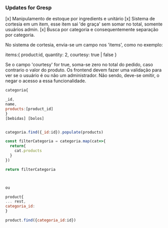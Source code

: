 ### Updates for Gresp

[x] Manipulamento de estoque por ingredients e unitário
[x] Sistema de cortesia em um item, esse item sai 'de graça' sem somar no total, somente usuários admin.
[x] Busca por categoria e consequentemente separação por categoria.

No sistema de cortesia, envia-se um campo nos 'items', como no exemplo:

items:{
product:id,
quantity: 2,
courtesy: true | false
}

Se o campo 'courtesy' for true, soma-se zero no total do pedido, caso contrario o valor do produto.
Os frontend devem fazer uma validação para ver se o usuário é ou não um administrador.
Não sendo, deve-se omitir, o negar o acesso a essa funcionalidade.

```js
categoria{

_id,
name,
products:[product_id]
}
[bebidas] [bolos]


categoria.find({_id:id}).populate(products)

const filterCategoria = categoria.map(cat=>{
  return{
    cat.products
  }
})

return filterCategoria



ou

product{
... rest,
categoria_id:
}

product.find({categoria_id:id})
```
